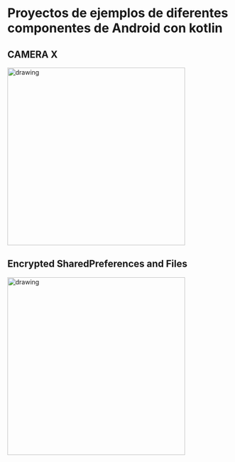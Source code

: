 # Proyectos de ejemplos de diferentes componentes de Android con kotlin

## CAMERA X
<img src="CameraX/Imagenes/01.gif" alt="drawing" width="400"/>

## Encrypted SharedPreferences and Files
<img src="SharePreferencesEncrypte/01.gif" alt="drawing" width="400"/>
